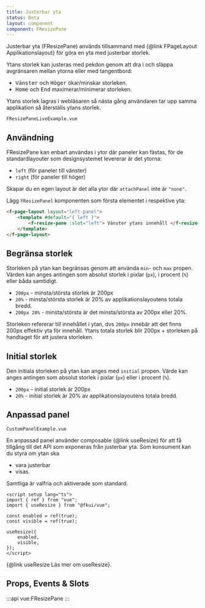 ```yaml
---
title: Justerbar yta
status: Beta
layout: component
component: FResizePane
---
```


Justerbar yta (FResizePane) används tillsammand med {@link FPageLayout Applikationslayout} för göra en yta med justerbar storlek.

Ytans storlek kan justeras med pekdon genom att dra i och släppa avgränsaren mellan ytorna eller med tangentbord:

- <kbd>Vänster</kbd> och <kbd>Höger</kbd> ökar/minskar storleken.
- <kbd>Home</kbd> och <kbd>End</kbd> maximerar/minimerar storleken.

Ytans storlek lagras i webläsaren så nästa gång användaren tar upp samma applikation så återställs ytans storlek.

```import live-example
FResizePaneLiveExample.vue
```

## Användning

FResizePane kan enbart användas i ytor där paneler kan fästas, för de standardlayouter som designsystemet levererar är det ytorna:

- `left` (för paneler till vänster)
- `right` (för paneler till höger)

Skapar du en egen layout är det alla ytor där `attachPanel` inte är `"none"`.

Lägg `FResizePanel` komponenten som första elementet i respektive yta:

```html static
<f-page-layout layout="left-panel">
    <template #default="{ left }">
        <f-resize-pane :slot="left"> Vänster ytans innehåll </f-resize-pane>
    </template>
</f-page-layout>
```

## Begränsa storlek

Storleken på ytan kan begränsas genom att använda `min`- och `max` propen.
Värden kan anges antingen som absolut storlek i pixlar (`px`), i procent (`%`) eller båda samtidigt.

- `200px` - minsta/största storlek är 200px
- `20%` - minsta/största storlek är 20% av applikationslayoutens totala bredd.
- `200px 20%` - minsta/största är det minsta/största av 200px eller 20%.

Storleken refererar till innehållet i ytan, dvs `200px` innebär att det finns 200px effektiv yta för innehåll.
Ytans totala storlek blir 200px + storleken på handtaget för att justera storleken.

## Initial storlek

Den initiala storleken på ytan kan anges med `initial` propen.
Värde kan anges antingen som absolut storlek i pixlar (`px`) eller i procent (`%`).

- `200px` - initial storlek är 200px
- `20%` - initial storlek är 20% av applikationslayoutens totala bredd.

## Anpassad panel

```import live-example
CustomPanelExample.vue
```

En anpassad panel använder composable {@link useResize} för att få tillgång till det API som exponeras från justerbar yta.
Som konsument kan du styra om ytan ska

- vara justerbar
- visas.

Samtliga är valfria och aktiverade som standard.

```vue static
<script setup lang="ts">
import { ref } from "vue";
import { useResize } from "@fkui/vue";

const enabled = ref(true);
const visible = ref(true);

useResize({
    enabled,
    visible,
});
</script>
```

{@link useResize Läs mer om useResize}.

## Props, Events & Slots

:::api
vue:FResizePane
:::
